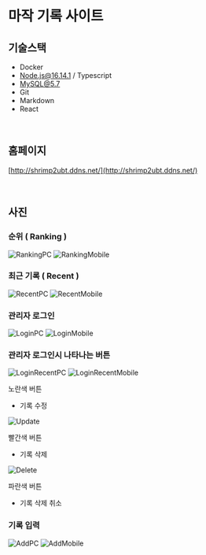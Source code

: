 # 마작 기록 사이트

## 기술스택
- Docker
- Node.js@16.14.1 / Typescript
- MySQL@5.7
- Git
- Markdown
- React

<br>

## 홈페이지
[http://shrimp2ubt.ddns.net/](http://shrimp2ubt.ddns.net/)

<br>

## 사진
### 순위 ( Ranking )
![RankingPC](Picture/RankingPC.png) ![RankingMobile](Picture/RankingMobile.png)

### 최근 기록 ( Recent )
![RecentPC](Picture/RecentPC.png)
![RecentMobile](Picture/RecentMobile.png)

### 관리자 로그인
![LoginPC](Picture/LoginPC.png)
![LoginMobile](Picture/LoginMobile.png)

### 관리자 로그인시 나타나는 버튼
![LoginRecentPC](Picture/LoginRecentPC.png)
![LoginRecentMobile](Picture/LoginRecentMobile.png)

노란색 버튼
- 기록 수정

![Update](Picture/Update.png)

빨간색 버튼
- 기록 삭제

![Delete](Picture/Delete.png)

파란색 버튼
- 기록 삭제 취소

### 기록 입력
![AddPC](Picture/AddPC.png)
![AddMobile](Picture/AddMobile.png)